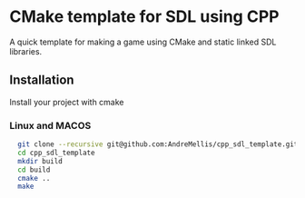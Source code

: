 # CMake template for SDL using CPP

A quick template for making a game using CMake and static linked SDL libraries.



## Installation

Install your project with cmake

### Linux and MACOS
```bash
  git clone --recursive git@github.com:AndreMellis/cpp_sdl_template.git
  cd cpp_sdl_template
  mkdir build
  cd build
  cmake ..
  make
```

    